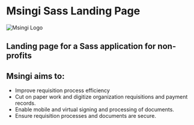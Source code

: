 # Msingi Sass Landing Page

![Msingi Logo](/.msingi-landing-page/src/msingi.png)

## Landing page for a Sass application for non-profits

## Msingi aims to:
 - Improve requisition process efficiency
 - Cut on paper work and digitize organization requisitions and payment records.
 - Enable mobile and virtual signing and processing of documents.
 - Ensure requisition processes and documents are secure.
